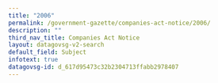 ```yaml
---
title: "2006"
permalink: /government-gazette/companies-act-notice/2006/
description: ""
third_nav_title: Companies Act Notice
layout: datagovsg-v2-search
default_field: Subject
infotext: true
datagovsg-id: d_617d95473c32b2304713ffabb2978407
---
```

